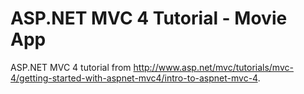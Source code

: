 ASP.NET MVC 4 Tutorial - Movie App
==================================

ASP.NET MVC 4 tutorial from http://www.asp.net/mvc/tutorials/mvc-4/getting-started-with-aspnet-mvc4/intro-to-aspnet-mvc-4.